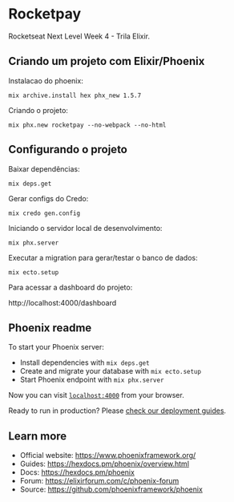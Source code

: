 # Rocketpay

Rocketseat Next Level Week 4 - Trila Elixir.

## Criando um projeto com Elixir/Phoenix

Instalacao do phoenix:

	mix archive.install hex phx_new 1.5.7

Criando o projeto:

	mix phx.new rocketpay --no-webpack --no-html

## Configurando o projeto

Baixar dependências:

	mix deps.get

Gerar configs do Credo:

	mix credo gen.config

Iniciando o servidor local de desenvolvimento:

  	mix phx.server

Executar a migration para gerar/testar o banco de dados:

	mix ecto.setup

Para acessar a dashboard do projeto:

http://localhost:4000/dashboard

## Phoenix readme

To start your Phoenix server:

  * Install dependencies with `mix deps.get`
  * Create and migrate your database with `mix ecto.setup`
  * Start Phoenix endpoint with `mix phx.server`

Now you can visit [`localhost:4000`](http://localhost:4000) from your browser.

Ready to run in production? Please [check our deployment guides](https://hexdocs.pm/phoenix/deployment.html).

## Learn more

  * Official website: https://www.phoenixframework.org/
  * Guides: https://hexdocs.pm/phoenix/overview.html
  * Docs: https://hexdocs.pm/phoenix
  * Forum: https://elixirforum.com/c/phoenix-forum
  * Source: https://github.com/phoenixframework/phoenix
